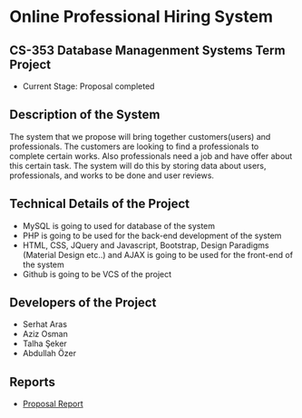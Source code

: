 # Online Professional Hiring System
## CS-353 Database Managenment Systems Term Project 

- Current Stage:
                  Proposal completed       

## Description of the System 

The system that we propose will bring together customers(users) and professionals. The customers are looking to find a professionals to complete certain works. Also professionals need a job and have offer about this certain task. The system will do this by storing data about users, professionals, and works to be done and user reviews.

## Technical Details of the Project

- MySQL is going to used for database of the system
- PHP is going to be used for the back-end development of the system
- HTML, CSS, JQuery and Javascript, Bootstrap, Design Paradigms (Material Design etc..) and AJAX is going to be used for the front-end of the system
- Github is going to be VCS of the project

## Developers of the Project

- Serhat Aras 
- Aziz Osman
- Talha Şeker
- Abdullah Özer

## Reports
- [Proposal Report](https://github.com/serhataras/OnlineHiringSystem/blob/master/documentation/Project%20Proposal.pdf "Proposal Report")
